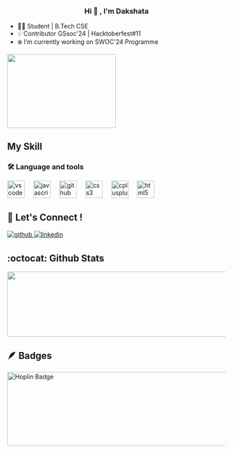 ### **<div align="center"> Hi 👋 , I'm Dakshata  </div>**  
<div align="left">
   
- 👩‍🎓 Student | B.Tech CSE 
- 💡 Contributor GSsoc'24 | Hacktoberfest#11
- ❄️ I’m currently working on SWOC'24 Programme
  </div>

  
<div align="centre">
<img src="https://images.gamebanana.com/img/ico/sprays/55bcafb27b56e.gif" align="centre" height="170" width="250">
</div>
   
   ## My Skill
<h3 align="centre">🛠 Language and tools</h3>

<div align="left">
  <img src="https://cdn.jsdelivr.net/gh/devicons/devicon/icons/vscode/vscode-original.svg" height="40" alt="vscode logo"  />
  <img width="12" />
  <img src="https://cdn.jsdelivr.net/gh/devicons/devicon/icons/javascript/javascript-original.svg" height="40" alt="javascript logo"  />
  <img width="12" />
  <img src="https://cdn.jsdelivr.net/gh/devicons/devicon/icons/github/github-original.svg" height="40" alt="github logo"  />
  <img width="12" />
  <img src="https://cdn.jsdelivr.net/gh/devicons/devicon/icons/css3/css3-original.svg" height="40" alt="css3 logo"  />
  <img width="12" />
  <img src="https://cdn.jsdelivr.net/gh/devicons/devicon/icons/cplusplus/cplusplus-original.svg" height="40" alt="cplusplus logo"  />
  <img width="12" />
  <img src="https://cdn.jsdelivr.net/gh/devicons/devicon/icons/html5/html5-original.svg" height="40" alt="html5 logo"  />
</div>

## 🔗 Let's Connect ! 

<div align="left">
<a href="https://github.com/daky2024" target="_blank">
<img src=https://img.shields.io/badge/github-%2324292e.svg?&style=for-the-badge&logo=github&logoColor=white alt=github style="margin-bottom: 5px;" />
</a>
<a href="https://linkedin.com/in/daky2024" target="_blank">
<img src=https://img.shields.io/badge/linkedin-%231E77B5.svg?&style=for-the-badge&logo=linkedin&logoColor=white alt=linkedin style="margin-bottom: 5px;" />
</a>  
</div>  
  
## :octocat: Github Stats

  <div align="left">
    <img src="https://github-readme-streak-stats.herokuapp.com/?user=daky2024&theme=merko&hide_border=true" width="550" height="150" ></div>
   
## 🪶 Badges 
   <div align ="left">
   <img src="https://github.com/user-attachments/assets/ea33cc0b-f355-413c-afef-4ce17e57f3dd" alt="Hoplin Badge" width="550" height="170"></div>


    










  

